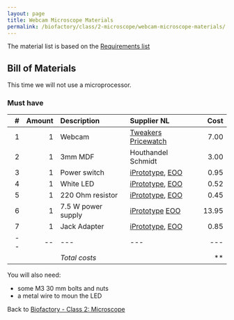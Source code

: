 ```yaml
---
layout: page
title: Webcam Microscope Materials
permalink: /biofactory/class/2-microscope/webcam-microscope-materials/
---
```


The material list is based on the [Requirements list](/biofactory/class/2-microscope/requirements/)

## Bill of Materials

This time we will not use a microprocessor.

### Must have

|#|Amount|Description|Supplier NL|Cost|
|-:|----:|:---------|:-------|---:|
|1|1|Webcam|[Tweakers Pricewatch](http://tweakers.net/categorie/289/webcams/producten/#filter:q1bKL0pJLXLLTM1JUbJSKijKzCpW0oEIBucXlQDFEouT4SIFqcmeQHW6hrUA)|7.00|
|2|1|3mm MDF|Houthandel Schmidt|3.00|
|3|1|Power switch|[iPrototype](https://iprototype.nl/products/components/buttons-switches/rocker-switch-large), [EOO](http://www.eoo-bv.nl/index.php?_a=viewProd&productId=11596)|0.95|
|4|1|White LED|[iPrototype](https://iprototype.nl/products/components/led-lcd/ledwit), [EOO](http://www.eoo-bv.nl/index.php?_a=viewProd&productId=9088)|0.52|
|5|1|220 Ohm resistor|[iPrototype](https://iprototype.nl/products/components/resistors/220R), [EOO](http://www.eoo-bv.nl/index.php?_a=viewProd&productId=5785)|0.45|
|6|1|7.5 W power supply|[iPrototype](https://iprototype.nl/products/accessoires/power/adapter) [EOO](http://www.eoo-bv.nl/index.php?_a=viewProd&productId=11642)|13.95|
|7|1|Jack Adapter|[iPrototype](https://iprototype.nl/products/accessoires/power/DC-barrel-jack-adapter), [EOO](http://www.eoo-bv.nl/index.php?_a=viewProd&productId=3298)|0.85|
|--|--|---|---|---|
|||*Total costs*||**|

You will also need:
* some M3 30 mm bolts and nuts
* a metal wire to moun the LED

Back to [Biofactory - Class 2: Microscope](/biofactory/class/2-microscope/)